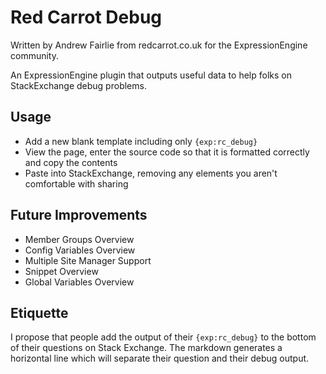 Red Carrot Debug
========

Written by Andrew Fairlie from redcarrot.co.uk for the ExpressionEngine community.

An ExpressionEngine plugin that outputs useful data to help folks on StackExchange debug problems.

## Usage
- Add a new blank template including only `{exp:rc_debug}`
- View the page, enter the source code so that it is formatted correctly and copy the contents
- Paste into StackExchange, removing any elements you aren't comfortable with sharing


## Future Improvements
- Member Groups Overview
- Config Variables Overview
- Multiple Site Manager Support
- Snippet Overview
- Global Variables Overview


## Etiquette
I propose that people add the output of their  `{exp:rc_debug}` to the bottom of their questions on Stack Exchange. The markdown generates a horizontal line which will separate their question and their debug output.
